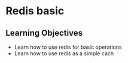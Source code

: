 # Redis basic

## Learning Objectives

-   Learn how to use redis for basic operations
-   Learn how to use redis as a simple cach
